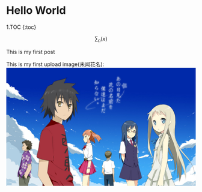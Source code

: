 # Hello World

1.TOC
{:toc}

$$
\sum_n (x)
$$  

This is my first post  

This is my first upload image(未闻花名):   
![na duo hua](naduohua-041.jpg)
